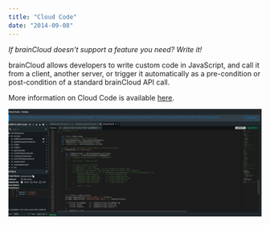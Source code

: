 ```yaml
---
title: "Cloud Code"
date: "2014-09-08"
---
```


_If brainCloud doesn't support a feature you need? Write it!_

brainCloud allows developers to write custom code in JavaScript, and call it from a client, another server, or trigger it automatically as a pre-condition or post-condition of a standard brainCloud API call.

More information on Cloud Code is available [here](/api/cc).

[![brainCloud](images/brainCloud_dashboard_scriptEdit.png)](images/brainCloud_dashboard_scriptEdit.png)
